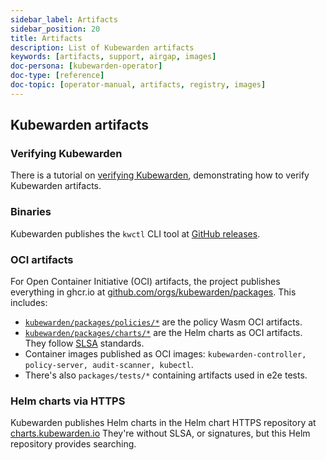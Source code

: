 ```yaml
---
sidebar_label: Artifacts
sidebar_position: 20
title: Artifacts
description: List of Kubewarden artifacts
keywords: [artifacts, support, airgap, images]
doc-persona: [kubewarden-operator]
doc-type: [reference]
doc-topic: [operator-manual, artifacts, registry, images]
---
```


<head>
  <link rel="canonical" href="https://docs.kubewarden.io/reference/artifacts"/>
</head>

## Kubewarden artifacts

### Verifying Kubewarden

There is a tutorial on [verifying Kubewarden](../tutorials/verifying-kubewarden),
demonstrating how to verify Kubewarden artifacts.

### Binaries

Kubewarden publishes the `kwctl` CLI tool at
[GitHub releases](https://github.com/kubewarden/kwctl/releases).

### OCI artifacts

For Open Container Initiative (OCI) artifacts, the project publishes everything in ghcr.io at
[github.com/orgs/kubewarden/packages](https://github.com/orgs/kubewarden/packages).
This includes:

- [`kubewarden/packages/policies/*`](https://github.com/orgs/kubewarden/packages/policies)
  are the policy Wasm OCI artifacts.
- [`kubewarden/packages/charts/*`](https://github.com/orgs/kubewarden/packages/charts)
  are the Helm charts as OCI artifacts.
  They follow [SLSA](https://slsa.dev) standards.
- Container images published as OCI images:
  `kubewarden-controller, policy-server, audit-scanner, kubectl`.
- There's also `packages/tests/*` containing artifacts used in e2e tests.

### Helm charts via HTTPS

Kubewarden publishes Helm charts in the Helm chart HTTPS repository at
[charts.kubewarden.io](https://charts.kubewarden.io)
They're without SLSA, or signatures, but this Helm repository provides searching.
